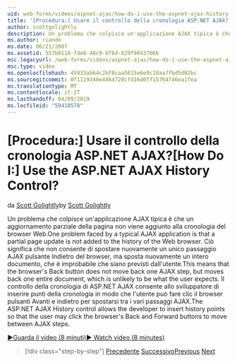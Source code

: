 ```yaml
---
uid: web-forms/videos/aspnet-ajax/how-do-i-use-the-aspnet-ajax-history-control
title: '[Procedura:] Usare il controllo della cronologia ASP.NET AJAX? | Microsoft Docs'
author: scottgolightly
description: Un problema che colpisce un'applicazione AJAX tipica è che un aggiornamento parziale della pagina non viene aggiunto alla cronologia del browser Web. Ciò significa che B. del browser...
ms.author: riande
ms.date: 06/21/2007
ms.assetid: 557b0118-fde8-48c9-bf6d-829f9043706b
msc.legacyurl: /web-forms/videos/aspnet-ajax/how-do-i-use-the-aspnet-ajax-history-control
msc.type: video
ms.openlocfilehash: 45933ab64c2bf8caa5615e6e9c10aa7fbd5d02bc
ms.sourcegitcommit: 0f1119340e4464720cfd16d0ff15764746ea1fea
ms.translationtype: MT
ms.contentlocale: it-IT
ms.lasthandoff: 04/09/2019
ms.locfileid: "59410578"
---
```

# <a name="how-do-i-use-the-aspnet-ajax-history-control"></a><span data-ttu-id="47f8e-105">[Procedura:] Usare il controllo della cronologia ASP.NET AJAX?</span><span class="sxs-lookup"><span data-stu-id="47f8e-105">[How Do I:] Use the ASP.NET AJAX History Control?</span></span>

<span data-ttu-id="47f8e-106">da [Scott Golightly](https://github.com/scottgolightly)</span><span class="sxs-lookup"><span data-stu-id="47f8e-106">by [Scott Golightly](https://github.com/scottgolightly)</span></span>

<span data-ttu-id="47f8e-107">Un problema che colpisce un'applicazione AJAX tipica è che un aggiornamento parziale della pagina non viene aggiunto alla cronologia del browser Web.</span><span class="sxs-lookup"><span data-stu-id="47f8e-107">One problem faced by a typical AJAX application is that a partial page update is not added to the history of the Web browser.</span></span> <span data-ttu-id="47f8e-108">Ciò significa che non consente di spostare nuovamente un unico passaggio AJAX pulsante Indietro del browser, ma sposta nuovamente un intero documento, che è improbabile che siano previsti dall'utente.</span><span class="sxs-lookup"><span data-stu-id="47f8e-108">This means that the browser's Back button does not move back one AJAX step, but moves back one entire document, which is unlikely to be what the user expects.</span></span> <span data-ttu-id="47f8e-109">Il controllo della cronologia di ASP.NET AJAX consente allo sviluppatore di inserire punti della cronologia in modo che l'utente può fare clic il browser pulsanti Avanti e indietro per spostarsi tra i vari passaggi AJAX.</span><span class="sxs-lookup"><span data-stu-id="47f8e-109">The ASP.NET AJAX History control allows the developer to insert history points so that the user may click the browser's Back and Forward buttons to move between AJAX steps.</span></span>

[<span data-ttu-id="47f8e-110">&#9654;Guarda il video (8 minuti)</span><span class="sxs-lookup"><span data-stu-id="47f8e-110">&#9654; Watch video (8 minutes)</span></span>](https://channel9.msdn.com/Blogs/ASP-NET-Site-Videos/how-do-i-use-the-aspnet-ajax-history-control)

> [!div class="step-by-step"]
> <span data-ttu-id="47f8e-111">[Precedente](how-do-i-use-the-aspnet-ajax-updateprogress-control.md)
> [Successivo](how-do-i-implement-the-ajax-after-processing-pattern.md)</span><span class="sxs-lookup"><span data-stu-id="47f8e-111">[Previous](how-do-i-use-the-aspnet-ajax-updateprogress-control.md)
[Next](how-do-i-implement-the-ajax-after-processing-pattern.md)</span></span>
